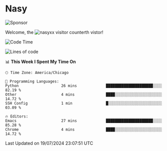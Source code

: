 # Nasy

<!--
<p align="center">
<img height="200" src="https://github-readme-stats.vercel.app/api?username=nasyxx&count_private=true&show_icons=true&theme=dracula&include_all_commits=true"/>
<img height="200" src="https://github-readme-stats.vercel.app/api/top-langs/?username=nasyxx&theme=dracula&hide=html,jupyter+notebook&count_private=true&show_icons=true"/>
</p>

  
----------------
-->

![Sponsor](https://img.shields.io/static/v1.svg?label=Sponsor&message=%E2%9D%A4&logo=GitHub&style=flat&color=pink)
 
Welcome, the ![nasyxx visitor counter](https://count.getloli.com/get/@nasyxx?theme=rule34)th vistor!
 
<!--START_SECTION:waka-->
![Code Time](http://img.shields.io/badge/Code%20Time-4%2C544%20hrs%2010%20mins-blue)

![Lines of code](https://img.shields.io/badge/From%20Hello%20World%20I%27ve%20Written-6.3%20million%20lines%20of%20code-blue)

📊 **This Week I Spent My Time On** 

```text
🕑︎ Time Zone: America/Chicago

💬 Programming Languages: 
Python                   26 mins             █████████████████████░░░░   82.19 % 
Other                    4 mins              ████░░░░░░░░░░░░░░░░░░░░░   14.72 % 
SSH Config               1 min               █░░░░░░░░░░░░░░░░░░░░░░░░   03.09 % 

🔥 Editors: 
Emacs                    27 mins             █████████████████████░░░░   85.28 % 
Chrome                   4 mins              ████░░░░░░░░░░░░░░░░░░░░░   14.72 % 
```


 Last Updated on 19/07/2024 23:07:51 UTC
<!--END_SECTION:waka-->

<!-- ![visitors](https://visitor-badge.laobi.icu/badge?page_id=nasyxx.nasyxx) -->
